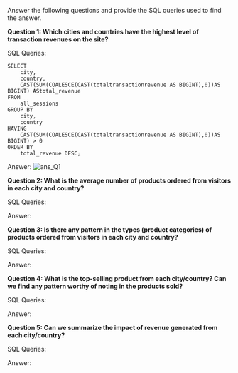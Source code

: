Answer the following questions and provide the SQL queries used to find the answer.

    
**Question 1: Which cities and countries have the highest level of transaction revenues on the site?**


SQL Queries:
```
SELECT 
    city, 
    country, 
    CAST(SUM(COALESCE(CAST(totaltransactionrevenue AS BIGINT),0))AS BIGINT) AStotal_revenue
FROM 
    all_sessions
GROUP BY 
    city, 
    country
HAVING 
    CAST(SUM(COALESCE(CAST(totaltransactionrevenue AS BIGINT),0))AS BIGINT) > 0
ORDER BY 
    total_revenue DESC;
```

Answer:
![ans_Q1](/Users/erum/Documents/SQL_PICTURES/Ans_1.png)






**Question 2: What is the average number of products ordered from visitors in each city and country?**


SQL Queries:



Answer:





**Question 3: Is there any pattern in the types (product categories) of products ordered from visitors in each city and country?**


SQL Queries:



Answer:





**Question 4: What is the top-selling product from each city/country? Can we find any pattern worthy of noting in the products sold?**


SQL Queries:



Answer:





**Question 5: Can we summarize the impact of revenue generated from each city/country?**

SQL Queries:



Answer:







